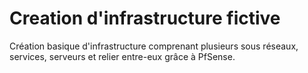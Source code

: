 # Creation d'infrastructure fictive
Création basique d'infrastructure comprenant plusieurs sous réseaux, services, serveurs et relier entre-eux grâce à PfSense.
